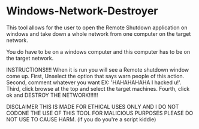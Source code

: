 # Windows-Network-Destroyer
This tool allows for the user to open the Remote Shutdown application on windows and take down a whole network from one computer on the target network.

You do have to be on a windows computer and this computer has to be on the target network.

INSTRUCTIONS!!!! When it is run you will see a Remote shutdown window come up. First, Unselect the option that says warn people of this action. Second, comment whatever you want EX: 'HAHAHAHAHA I hacked u!'. Third, click browse at the top and select the target machines. Fourth, click ok and DESTROY THE NETWORK!!!!!!

DISCLAIMER THIS IS MADE FOR ETHICAL USES ONLY AND I DO NOT CODONE THE USE OF THIS TOOL FOR MALICIOUS PURPOSES PLEASE DO NOT USE TO CAUSE HARM. (if you do you're a script kiddie)
